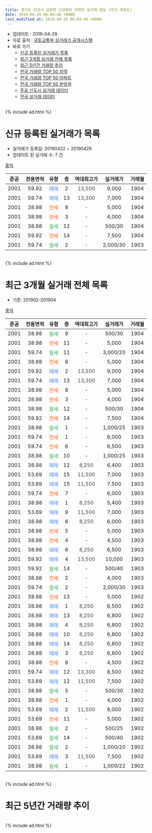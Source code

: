 ```yaml
---
title: 경기도 안성시 금광면 신양복리 아파트 실거래 정보 (주간 레포트)
date: 2019-04-29 06:04:46 +0900
last_modified_at: 2019-04-29 06:04:46 +0900
---
```


* 업데이트 : 2019-04-29
* 자료 출처 : [국토교통부 실거래가 공개시스템](http://rt.molit.go.kr)
* 바로 가기
    * [신규 등록된 실거래가 목록](#신규-등록된-실거래가-목록)
    * [최근 3개월 실거래 전체 목록](#최근-3개월-실거래-전체-목록)
    * [최근 5년간 거래량 추이](#최근-5년간-거래량-추이)
    * [전국 거래량 TOP 50 지역](https://inasie.github.io/apt-trade-info/최근-3개월-전국에서-가장-거래가-많이-발생한-지역)
    * [전국 거래량 TOP 50 아파트](https://inasie.github.io/apt-trade-info/최근-3개월-전국에서-가장-거래가-많이-발생한-아파트)
    * [전국 거래량 TOP 50 분양권](https://inasie.github.io/apt-trade-info/최근-3개월-전국에서-가장-거래가-많이-발생한-분양권)
    * [주요 신도시 실거래 데이터](https://inasie.github.io/apt-trade-info/주요-신도시)
    * [전국 실거래 데이터](https://inasie.github.io/apt-trade-info/전국)
<br>
{% include ad.html %}
<br>

# 신규 등록된 실거래가 목록
* 실거래가 등록일: 20190422 ~ 20190429
* 업데이트 된 실거래 수: 7 건


[홍익](https://search.naver.com/search.naver?query=%EA%B2%BD%EA%B8%B0%EB%8F%84+%EC%95%88%EC%84%B1%EC%8B%9C+%EA%B8%88%EA%B4%91%EB%A9%B4+%EC%8B%A0%EC%96%91%EB%B3%B5%EB%A6%AC+%ED%99%8D%EC%9D%B5)

|준공|전용면적|유형|층|역대최고가|실거래가|거래월|
|:---:|:---:|:---:|:---:|:---:|:---:|:---:|
|2001|59.92|<span style="color:#4285f3">매매</span>|2|<span style="color:#444444">13,500</span>|9,000|1904|
|2001|59.74|<span style="color:#4285f3">매매</span>|13|<span style="color:#444444">13,300</span>|7,000|1904|
|2001|38.98|<span style="color:#ff5a00">전세</span>|8|<span style="color:#444444">-</span>|5,000|1904|
|2001|38.98|<span style="color:#ff5a00">전세</span>|3|<span style="color:#444444">-</span>|4,000|1904|
|2001|38.98|<span style="color:#34a853">월세</span>|12|<span style="color:#444444">-</span>|500/30|1904|
|2001|59.92|<span style="color:#ff5a00">전세</span>|14|<span style="color:#444444">-</span>|7,500|1904|
|2001|59.74|<span style="color:#34a853">월세</span>|2|<span style="color:#444444">-</span>|2,000/30|1903|


<br>
{% include ad.html %}
<br>

# 최근 3개월 실거래 전체 목록
* 기준: 201902-201904


[홍익](https://search.naver.com/search.naver?query=%EA%B2%BD%EA%B8%B0%EB%8F%84+%EC%95%88%EC%84%B1%EC%8B%9C+%EA%B8%88%EA%B4%91%EB%A9%B4+%EC%8B%A0%EC%96%91%EB%B3%B5%EB%A6%AC+%ED%99%8D%EC%9D%B5)

|준공|전용면적|유형|층|역대최고가|실거래가|거래월|
|:---:|:---:|:---:|:---:|:---:|:---:|:---:|
|2001|38.98|<span style="color:#34a853">월세</span>|9|<span style="color:#444444">-</span>|500/30|1904|
|2001|38.98|<span style="color:#ff5a00">전세</span>|11|<span style="color:#444444">-</span>|5,000|1904|
|2001|59.74|<span style="color:#34a853">월세</span>|11|<span style="color:#444444">-</span>|3,000/20|1904|
|2001|38.98|<span style="color:#ff5a00">전세</span>|8|<span style="color:#444444">-</span>|5,000|1904|
|2001|59.92|<span style="color:#4285f3">매매</span>|2|<span style="color:#444444">13,500</span>|9,000|1904|
|2001|59.74|<span style="color:#4285f3">매매</span>|13|<span style="color:#444444">13,300</span>|7,000|1904|
|2001|38.98|<span style="color:#ff5a00">전세</span>|8|<span style="color:#444444">-</span>|5,000|1904|
|2001|38.98|<span style="color:#ff5a00">전세</span>|3|<span style="color:#444444">-</span>|4,000|1904|
|2001|38.98|<span style="color:#34a853">월세</span>|12|<span style="color:#444444">-</span>|500/30|1904|
|2001|59.92|<span style="color:#ff5a00">전세</span>|14|<span style="color:#444444">-</span>|7,500|1904|
|2001|38.98|<span style="color:#34a853">월세</span>|1|<span style="color:#444444">-</span>|1,000/25|1903|
|2001|59.74|<span style="color:#ff5a00">전세</span>|1|<span style="color:#444444">-</span>|6,000|1903|
|2001|59.74|<span style="color:#ff5a00">전세</span>|6|<span style="color:#444444">-</span>|6,500|1903|
|2001|38.98|<span style="color:#34a853">월세</span>|10|<span style="color:#444444">-</span>|1,000/25|1903|
|2001|38.98|<span style="color:#4285f3">매매</span>|12|<span style="color:#444444">8,250</span>|6,400|1903|
|2001|53.69|<span style="color:#4285f3">매매</span>|15|<span style="color:#444444">11,500</span>|7,000|1903|
|2001|53.69|<span style="color:#4285f3">매매</span>|15|<span style="color:#444444">11,500</span>|7,500|1903|
|2001|59.74|<span style="color:#ff5a00">전세</span>|7|<span style="color:#444444">-</span>|6,000|1903|
|2001|38.98|<span style="color:#4285f3">매매</span>|1|<span style="color:#444444">8,250</span>|5,400|1903|
|2001|53.69|<span style="color:#4285f3">매매</span>|9|<span style="color:#444444">11,500</span>|7,000|1903|
|2001|38.98|<span style="color:#4285f3">매매</span>|6|<span style="color:#444444">8,250</span>|6,000|1903|
|2001|38.98|<span style="color:#ff5a00">전세</span>|5|<span style="color:#444444">-</span>|5,000|1903|
|2001|38.98|<span style="color:#ff5a00">전세</span>|4|<span style="color:#444444">-</span>|4,500|1903|
|2001|38.98|<span style="color:#4285f3">매매</span>|6|<span style="color:#444444">8,250</span>|6,500|1903|
|2001|59.92|<span style="color:#4285f3">매매</span>|4|<span style="color:#444444">13,500</span>|10,000|1903|
|2001|59.92|<span style="color:#34a853">월세</span>|14|<span style="color:#444444">-</span>|500/40|1903|
|2001|38.98|<span style="color:#ff5a00">전세</span>|2|<span style="color:#444444">-</span>|4,000|1903|
|2001|59.74|<span style="color:#34a853">월세</span>|2|<span style="color:#444444">-</span>|2,000/30|1903|
|2001|38.98|<span style="color:#ff5a00">전세</span>|13|<span style="color:#444444">-</span>|5,000|1902|
|2001|38.98|<span style="color:#4285f3">매매</span>|1|<span style="color:#444444">8,250</span>|6,500|1902|
|2001|38.98|<span style="color:#4285f3">매매</span>|13|<span style="color:#444444">8,250</span>|6,800|1902|
|2001|38.98|<span style="color:#4285f3">매매</span>|4|<span style="color:#444444">8,250</span>|6,800|1902|
|2001|38.98|<span style="color:#4285f3">매매</span>|10|<span style="color:#444444">8,250</span>|6,800|1902|
|2001|38.98|<span style="color:#4285f3">매매</span>|14|<span style="color:#444444">8,250</span>|6,800|1902|
|2001|38.98|<span style="color:#4285f3">매매</span>|3|<span style="color:#444444">8,250</span>|6,800|1902|
|2001|38.98|<span style="color:#ff5a00">전세</span>|8|<span style="color:#444444">-</span>|4,500|1902|
|2001|59.74|<span style="color:#4285f3">매매</span>|12|<span style="color:#444444">13,300</span>|8,500|1902|
|2001|53.69|<span style="color:#4285f3">매매</span>|12|<span style="color:#444444">11,500</span>|7,500|1902|
|2001|38.98|<span style="color:#34a853">월세</span>|5|<span style="color:#444444">-</span>|500/30|1902|
|2001|38.98|<span style="color:#ff5a00">전세</span>|1|<span style="color:#444444">-</span>|4,000|1902|
|2001|53.69|<span style="color:#4285f3">매매</span>|2|<span style="color:#444444">11,500</span>|8,000|1902|
|2001|53.69|<span style="color:#ff5a00">전세</span>|11|<span style="color:#444444">-</span>|5,000|1902|
|2001|38.98|<span style="color:#34a853">월세</span>|2|<span style="color:#444444">-</span>|500/25|1902|
|2001|53.69|<span style="color:#34a853">월세</span>|14|<span style="color:#444444">-</span>|500/40|1902|
|2001|38.98|<span style="color:#34a853">월세</span>|2|<span style="color:#444444">-</span>|1,000/20|1902|
|2001|53.69|<span style="color:#4285f3">매매</span>|3|<span style="color:#444444">11,500</span>|7,500|1902|
|2001|38.98|<span style="color:#34a853">월세</span>|1|<span style="color:#444444">-</span>|1,000/22|1902|


<br>
{% include ad.html %}
<br>

# 최근 5년간 거래량 추이


<div style="width:100%;">
    <canvas id="deal_progress" height="200"></canvas>
</div>

<script>
new Chart(document.getElementById("deal_progress"), {
    type: 'line',
    data: {
        labels: ['201404','201405','201406','201407','201408','201409','201410','201411','201412','201501','201502','201503','201504','201505','201506','201507','201508','201509','201510','201511','201512','201601','201602','201603','201604','201605','201606','201607','201608','201609','201610','201611','201612','201701','201702','201703','201704','201705','201706','201707','201708','201709','201710','201711','201712','201801','201802','201803','201804','201805','201806','201807','201808','201809','201810','201811','201812','201901','201902','201903','201904'],
        datasets: [{
            label: '매매',
            pointRadius: 1,
            data: [9, 12, 5, 7, 8, 12, 16, 10, 7, 8, 14, 16, 10, 13, 5, 11, 11, 6, 10, 3, 8, 7, 5, 9, 12, 12, 11, 5, 14, 3, 10, 3, 6, 3, 6, 11, 5, 11, 11, 10, 10, 11, 0, 8, 3, 8, 4, 8, 7, 7, 5, 8, 9, 1, 3, 2, 5, 9, 10, 8, 2],
            borderColor: "rgba(255, 201, 14, 1)",
            backgroundColor: "rgba(255, 201, 14, 0.5)",
            fill: false,
            lineTension: 0
        },{
            label: '전월세',
            pointRadius: 1,
            data: [23, 7, 12, 7, 8, 14, 10, 8, 12, 5, 8, 11, 11, 7, 3, 2, 6, 8, 9, 4, 8, 9, 9, 11, 11, 5, 8, 10, 12, 7, 13, 4, 4, 5, 7, 8, 5, 5, 8, 6, 4, 4, 2, 13, 9, 11, 10, 9, 13, 9, 6, 11, 7, 4, 6, 5, 8, 8, 9, 10, 8],
            borderColor: "rgba(0, 141, 185, 1)",
            backgroundColor: "rgba(0, 141, 185, 0.5)",
            fill: false,
            lineTension: 0
        }
        ]
    },
    options: {
        responsive: true,
        title: {
            display: false
        },
        tooltips: {
            mode: 'index',
            intersect: false
        },
        hover: {
            mode: 'nearest',
            intersect: true
        },
        scales: {
            xAxes: [{
                display: true,
                scaleLabel: {
                    display: true,
                    labelString: '년/월'
                }
            }],
            yAxes: [{
                display: true,
                ticks: {
                    suggestedMin: 0,
                },
                scaleLabel: {
                    display: true,
                    labelString: '실거래 수'
                }
            }]
        }
    }
});

</script>


<br>
{% include ad.html %}
<br>

